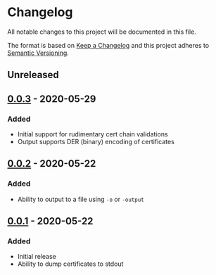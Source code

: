 # Changelog
All notable changes to this project will be documented in this file.

The format is based on [Keep a Changelog](http://keepachangelog.com/en/1.0.0/)
and this project adheres to [Semantic Versioning](http://semver.org/spec/v2.0.0.html).

## Unreleased

## [0.0.3] - 2020-05-29

### Added
- Initial support for rudimentary cert chain validations
- Output supports DER (binary) encoding of certificates

## [0.0.2] - 2020-05-22

### Added
- Ability to output to a file using `-o` or `-output`

## [0.0.1] - 2020-05-22

### Added
- Initial release
- Ability to dump certificates to stdout

[Unreleased]: https://github.com/sgnn7/crtool/compare/v0.0.3...HEAD
[0.0.3]: https://github.com/sgnn7/crtool/releases/tag/v0.0.3
[0.0.2]: https://github.com/sgnn7/crtool/releases/tag/v0.0.2
[0.0.1]: https://github.com/sgnn7/crtool/releases/tag/v0.0.1

